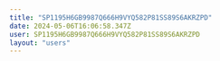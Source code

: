 ```yaml
---
title: "SP1195H6GB9987Q666H9VYQ582P81SS89S6AKRZPD"
date: 2024-05-06T16:06:58.347Z
user: SP1195H6GB9987Q666H9VYQ582P81SS89S6AKRZPD
layout: "users"
---
```

    